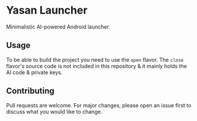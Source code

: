 # Yasan Launcher
Minimalistic AI-powered Android launcher. 

## Usage
To be able to build the project you need to use the `open` flavor. The `close` flavor's source code is not included in this repository & it mainly holds the AI code & private keys.

## Contributing
Pull requests are welcome. For major changes, please open an issue first to discuss what you would like to change. 
